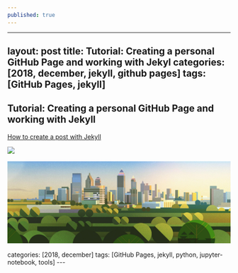 ```yaml
---
published: true
---
```

---
layout: post
title: Tutorial: Creating a personal GitHub Page and working with Jekyl
categories: [2018, december, jekyll, github pages]
tags: [GitHub Pages, jekyll]
---

## Tutorial: Creating a personal GitHub Page and working with Jekyll

[How to create a post with Jekyll](https://www.youtube.com/watch?v=E0RbrYSMw3g "How to create a post with Jekyll")


![]({{site.baseurl}}/_posts/gxo98hwhfz811.jpg)

![image tooltip here](/assets/images/atl.jpg)


categories: [2018, december] tags: [GitHub Pages, jekyll, python, jupyter-notebook, tools] ---
